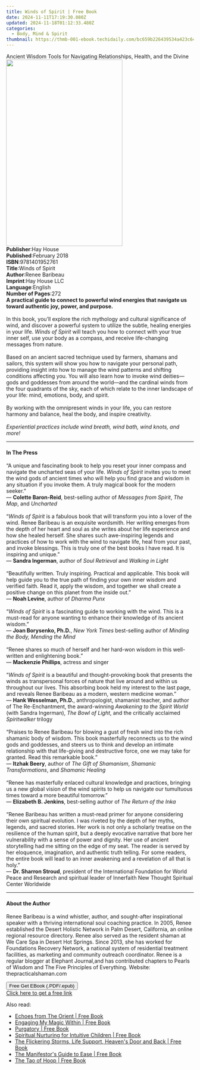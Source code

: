 ```yaml
---
title: Winds of Spirit | Free Book
date: 2024-11-11T17:19:30.080Z
updated: 2024-11-18T01:12:33.480Z
categories:
  - Body, Mind & Spirit
thumbnail: https://thmb-001-ebook.techidaily.com/bc659b226439534a423c64dbab135e86674db446eab607f25436d3ce3b57fef5.jpg
---
```

<main id="book-container">
  <div class="flex flex-col">
    <div class="book-brief flex-1 py-6 px-4 sm:p-6 md:py-10 md:px-8">
      <!-- brief-->
      <div class="book-brief-main">
        Ancient Wisdom Tools for Navigating Relationships, Health, and the
        Divine
      </div>
    </div>
    <div
      class="book-meta-info flex-1 grid gap-4 col-start-1 col-end-3 row-start-1 sm:mb-6 sm:grid-cols-4 lg:gap-6 lg:col-start-2 lg:row-end-6 lg:row-span-6 lg:mb-0"
    >
      <div
        class="book-meta-info-left place-content-center mt-4 p-4 text-sm leading-6 col-start-2 col-span-2 dark:text-slate-400"
      >
        <img
          class="w-full h-500 object-cover rounded-lg sm:h-255 sm:col-span-2 lg:col-span-full"
          src="https://img-001-ebook.techidaily.com/9ed35b08b83d7ab411515c975533b93244fc716e681c02fadefa7b2d311556ac.jpg"
          alt=""
          width="312"
          height="500"
        />
      </div>
      <div
        class="book-meta-info-right mt-2 col-start-1 row-start-2 col-span-3 self-center"
      >
        <!-- meta data  -->
        <div class="flex flex-col px-4 md:px-8">
          <div class="flex-1">
            <strong>Publisher</strong>:<span class="px-2">Hay House</span>
          </div>
          <div class="flex-1">
            <strong>Published</strong>:<span class="px-2">February 2018</span>
          </div>
          <div class="flex-1">
            <strong>ISBN</strong>:<span class="px-2">9781401952761</span>
          </div>
          <div class="flex-1">
            <strong>Title</strong>:<span class="px-2">Winds of Spirit</span>
          </div>
          <div class="flex-1">
            <strong>Author</strong>:<span class="px-2">Renee Baribeau</span>
          </div>
          <div class="flex-1">
            <strong>Imprint</strong>:<span class="px-2">Hay House LLC</span>
          </div>
          <div class="flex-1">
            <strong>Language</strong>:<span class="px-2">English</span>
          </div>
          <div class="flex-1">
            <strong>Number of Pages</strong>:<span class="px-2">272</span>
          </div>
        </div>
      </div>
    </div>
    <div class="book-description flex-1 py-6 px-4 sm:p-6 md:py-10 md:px-8">
      <div class="book-description-main">
        <div accordion-content="" id="description">
          <b
            >A practical guide to connect to powerful wind energies that
            navigate us toward authentic joy, power, and purpose.<br /></b
          ><br />In this book, you’ll explore the rich mythology and cultural
          significance of wind, and discover a powerful system to utilize the
          subtle, healing energies in your life. <i>Winds of Spirit</i> will
          teach you how to connect with your true inner self, use your body as a
          compass, and receive life-changing messages from nature.
          <br /><br />Based on an ancient sacred technique used by farmers,
          shamans and sailors, this system will show you how to navigate your
          personal path, providing insight into how to manage the wind patterns
          and shifting conditions affecting you. You will also learn how to
          invoke wind deities—gods and goddesses from around the world—and the
          cardinal winds from the four quadrants of the sky, each of which
          relate to the inner landscape of your life: mind, emotions, body, and
          spirit. <br /><br />By working with the omnipresent winds in your
          life, you can restore harmony and balance, heal the body, and inspire
          creativity.<br /><br /><i
            >Experiential practices include wind breath, wind bath, wind knots,
            and more!</i
          >
        </div>
        <div class="accordion-fader"></div>
      </div>
    </div>
    <div class="book-excerpts flex-1 py-6 px-4 sm:p-6 md:py-10 md:px-8">
      <!-- excerpts-->
      <div class="book-excerpts-main">
        <hr />
        <h4 class="placeholder placeholder-heading">
          <span>In The Press</span>
        </h4>
        <p>
          “A unique and fascinating book to help you reset your inner compass
          and navigate the uncharted seas of your life.
          <i>Winds of Spirit</i> invites you to meet the wind gods of ancient
          times who will help you find grace and wisdom in any situation if you
          invoke them. A truly magical book for the modern seeker.” <br />
          — <b>Colette Baron-Reid</b>, best-selling author of
          <i>Messages from Spirit</i>, <i>The Map</i>, and <i>Uncharted</i>
          <br /><br />
          “<i>Winds of Spirit</i> is a fabulous book that will transform you
          into a lover of the wind. Renee Baribeau is an exquisite wordsmith.
          Her writing emerges from the depth of her heart and soul as she writes
          about her life experience and how she healed herself. She shares such
          awe-inspiring legends and practices of how to work with the wind to
          navigate life, heal from your past, and invoke blessings. This is
          truly one of the best books I have read. It is inspiring and unique.”
          <br />
          — <b>Sandra Ingerman</b>, author of <i>Soul Retrieval</i> and
          <i>Walking in Light</i> <br /><br />“Beautifully written. Truly
          inspiring. Practical and applicable. This book will help guide you to
          the true path of finding your own inner wisdom and verified faith.
          Read it, apply the wisdom, and together we shall create a positive
          change on this planet from the inside out.”<br />
          — <b>Noah Levine</b>, author of <i>Dharma Punx</i> <br /><br />“<i
            >Winds of Spirit</i
          >
          is a fascinating guide to working with the wind. This is a must-read
          for anyone wanting to enhance their knowledge of its ancient
          wisdom.”<br />
          — <b>Joan Borysenko, Ph.D.</b>, <i>New York Times</i> best-selling
          author of <i>Minding the Body, Mending the Mind</i> <br /><br />“Renee
          shares so much of herself and her hard-won wisdom in this well-written
          and enlightening book.”<br />
          — <b>Mackenzie Phillips</b>, actress and singer <br /><br />“<i
            >Winds of Spirit</i
          >
          is a beautiful and thought-provoking book that presents the winds as
          transpersonal forces of nature that live around and within us
          throughout our lives. This absorbing book held my interest to the last
          page, and reveals Renee Baribeau as a modern, western medicine woman.”
          <br />
          — <b>Hank Wesselman, Ph.D.</b>, anthropologist, shamanist teacher, and
          author of The Re-Enchantment, the award-winning
          <i>Awakening to the Spirit World</i> (with Sandra Ingerman),
          <i>The Bowl of Light</i>, and the critically acclaimed
          <i>Spiritwalker</i> trilogy <br /><br />
          “Praises to Renee Baribeau for blowing a gust of fresh wind into the
          rich shamanic body of wisdom. This book masterfully reconnects us to
          the wind gods and goddesses, and steers us to think and develop an
          intimate relationship with that life-giving and destructive force, one
          we may take for granted. Read this remarkable book.” <br />
          — <b>Itzhak Beery</b>, author of <i>The Gift of Shamanism</i>,
          <i>Shamanic Transformations</i>, and <i>Shamanic Healing</i>
          <br /><br />
          “Renee has masterfully enlaced cultural knowledge and practices,
          bringing us a new global vision of the wind spirits to help us
          navigate our tumultuous times toward a more beautiful tomorrow.”<br />
          — <b>Elizabeth B. Jenkins</b>, best-selling author of
          <i>The Return of the Inka</i> <br /><br />
          “Renee Baribeau has written a must-read primer for anyone considering
          their own spiritual evolution. I was riveted by the depth of her
          myths, legends, and sacred stories. Her work is not only a scholarly
          treatise on the resilience of the human spirit, but a deeply evocative
          narrative that bore her vulnerability with a sense of power and
          dignity. Her use of ancient storytelling had me sitting on the edge of
          my seat. The reader is served by her eloquence, imagination, and
          authentic truth telling. For some readers, the entire book will lead
          to an inner awakening and a revelation of all that is holy.”<br />
          — <b>Dr. Sharron Stroud</b>, president of the International Foundation
          for World Peace and Research and spiritual leader of Innerfaith New
          Thought Spiritual Center Worldwide
        </p>
      </div>
    </div>
    <div class="book-about-author flex-1 py-6 px-4 sm:p-6 md:py-10 md:px-8">
      <!-- about author-->
      <div class="book-main-author-main">
        <hr />
        <h4 class="placeholder placeholder-heading">
          <span>About the Author</span>
        </h4>
        <p>
          Renee Baribeau is a wind whistler, author, and sought-after
          inspirational speaker with a thriving international soul coaching
          practice. In 2005, Renee established the Desert Holistic Network in
          Palm Desert, California, an online regional resource directory. Renee
          also served as the resident shaman at We Care Spa in Desert Hot
          Springs. Since 2013, she has worked for Foundations Recovery Network,
          a national system of residential treatment facilities, as marketing
          and community outreach coordinator. Renee is a regular blogger at
          Elephant Journal,and has contributed chapters to Pearls of Wisdom and
          The Five Principles of Everything. Website: thepracticalshaman.com
        </p>
      </div>
    </div>
    <div class="book-free-get flex-1 py-6 px-4 sm:p-6 md:py-10 md:px-8">
      <button
        id="btn-free-get"
        class="bg-blue-500 hover:bg-blue-700 text-white font-bold py-2 px-4 rounded"
      >
        Free Get EBook (.PDF/.epub)
      </button>
      <div id="countdown-display" class="px-2 text-lg mt-2"></div>
      <a
        id="free-link"
        class="hidden bg-blue-500 hover:bg-blue-700 text-white font-bold py-2 px-4 rounded"
        href="https://www.ebooks.com/en-us/book/96316805/winds-of-spirit/renee-baribeau/"
        target="_blank"
        >Click here to get a free link</a
      >
    </div>
    <script>
      let countdownTime = 0;
      let countdownInterval = null;
      document
        .getElementById('btn-free-get')
        .addEventListener('click', startCountdown);
      function startCountdown() {
        countdownTime = new Date().getTime() + 60000 * 3;
        countdownInterval = setInterval(updateCountdown, 1000);
        document.getElementById('btn-free-get').disabled = true;
        document
          .getElementById('btn-free-get')
          .classList.add('bg-gray-500', 'cursor-not-allowed');
      }
      function updateCountdown() {
        let currentTime = new Date().getTime();
        let timeLeft = countdownTime - currentTime;
        let secondsLeft = Math.floor(timeLeft / 1000);
        document.getElementById('countdown-display').innerHTML =
          `Remaining time: ${secondsLeft} seconds.`;
        if (secondsLeft <= 0) {
          clearInterval(countdownInterval);
          document.getElementById('btn-free-get').classList.add('hidden');
          document.getElementById('free-link').classList.remove('hidden');
          document.getElementById('countdown-display').innerHTML = '';
        }
      }
    </script>
  </div>
</main>

<ins class="adsbygoogle"
      style="display:block"
      data-ad-client="ca-pub-7571918770474297"
      data-ad-slot="8358498916"
      data-ad-format="auto"
      data-full-width-responsive="true"></ins>
    

<span class="atpl-alsoreadstyle">Also read:</span>
<div><ul>
<li><a href="https://novels-ebooks.techidaily.com/210462392-9781774816684-echoes-from-the-orient/"><u>Echoes from The Orient | Free Book</u></a></li>
<li><a href="https://novels-ebooks.techidaily.com/210463570-9780960075744-engaging-my-magic-within/"><u>Engaging My Magic Within | Free Book</u></a></li>
<li><a href="https://novels-ebooks.techidaily.com/210463602-9781638447689-purgatory/"><u>Purgatory | Free Book</u></a></li>
<li><a href="https://novels-ebooks.techidaily.com/210458239-9798985325300-spiritual-nurturing-for-intuitive-children/"><u>Spiritual Nurturing for Intuitive Children | Free Book</u></a></li>
<li><a href="https://novels-ebooks.techidaily.com/210463417-9781638743217-the-flickering-storms-life-support-heavens-door-and-back/"><u>The Flickering Storms, Life Support, Heaven's Door and Back | Free Book</u></a></li>
<li><a href="https://novels-ebooks.techidaily.com/210462342-9798885253222-the-manifestors-guide-to-ease/"><u>The Manifestor's Guide to Ease | Free Book</u></a></li>
<li><a href="https://novels-ebooks.techidaily.com/210462447-9781737639817-the-tao-of-hoop/"><u>The Tao of Hoop | Free Book</u></a></li>
</ul></div>

